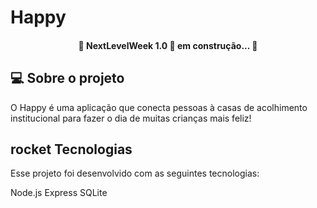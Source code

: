 # Happy
  
<h4 align="center"> 
	🚧 NextLevelWeek 1.0 🚀 em construção... 🚧
</h4>


## 💻 Sobre o projeto

O Happy é uma aplicação que conecta pessoas à casas de acolhimento institucional para fazer o dia de muitas crianças mais feliz!

## rocket Tecnologias

Esse projeto foi desenvolvido com as seguintes tecnologias:

Node.js
Express
SQLite